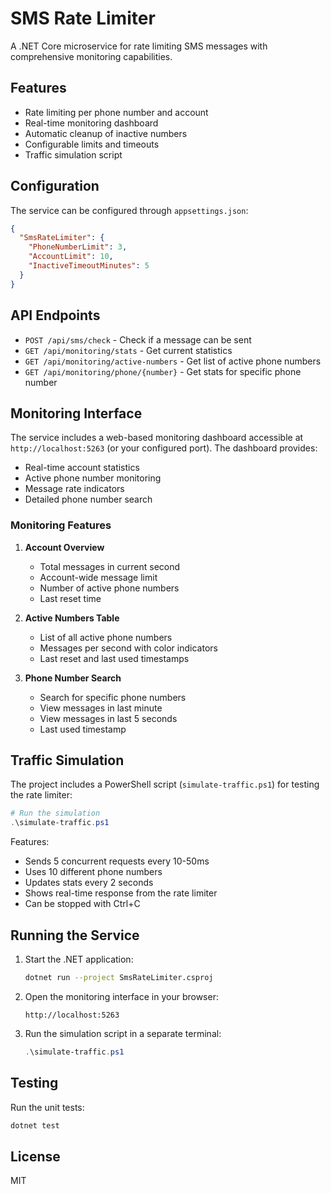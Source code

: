 # SMS Rate Limiter

A .NET Core microservice for rate limiting SMS messages with comprehensive monitoring capabilities.

## Features

- Rate limiting per phone number and account
- Real-time monitoring dashboard
- Automatic cleanup of inactive numbers
- Configurable limits and timeouts
- Traffic simulation script

## Configuration

The service can be configured through `appsettings.json`:

```json
{
  "SmsRateLimiter": {
    "PhoneNumberLimit": 3,
    "AccountLimit": 10,
    "InactiveTimeoutMinutes": 5
  }
}
```

## API Endpoints

- `POST /api/sms/check` - Check if a message can be sent
- `GET /api/monitoring/stats` - Get current statistics
- `GET /api/monitoring/active-numbers` - Get list of active phone numbers
- `GET /api/monitoring/phone/{number}` - Get stats for specific phone number

## Monitoring Interface

The service includes a web-based monitoring dashboard accessible at `http://localhost:5263` (or your configured port). The dashboard provides:

- Real-time account statistics
- Active phone number monitoring
- Message rate indicators
- Detailed phone number search

### Monitoring Features

1. **Account Overview**

   - Total messages in current second
   - Account-wide message limit
   - Number of active phone numbers
   - Last reset time

2. **Active Numbers Table**

   - List of all active phone numbers
   - Messages per second with color indicators
   - Last reset and last used timestamps

3. **Phone Number Search**
   - Search for specific phone numbers
   - View messages in last minute
   - View messages in last 5 seconds
   - Last used timestamp

## Traffic Simulation

The project includes a PowerShell script (`simulate-traffic.ps1`) for testing the rate limiter:

```powershell
# Run the simulation
.\simulate-traffic.ps1
```

Features:

- Sends 5 concurrent requests every 10-50ms
- Uses 10 different phone numbers
- Updates stats every 2 seconds
- Shows real-time response from the rate limiter
- Can be stopped with Ctrl+C

## Running the Service

1. Start the .NET application:

   ```bash
   dotnet run --project SmsRateLimiter.csproj
   ```

2. Open the monitoring interface in your browser:

   ```
   http://localhost:5263
   ```

3. Run the simulation script in a separate terminal:
   ```powershell
   .\simulate-traffic.ps1
   ```

## Testing

Run the unit tests:

```bash
dotnet test
```

## License

MIT

